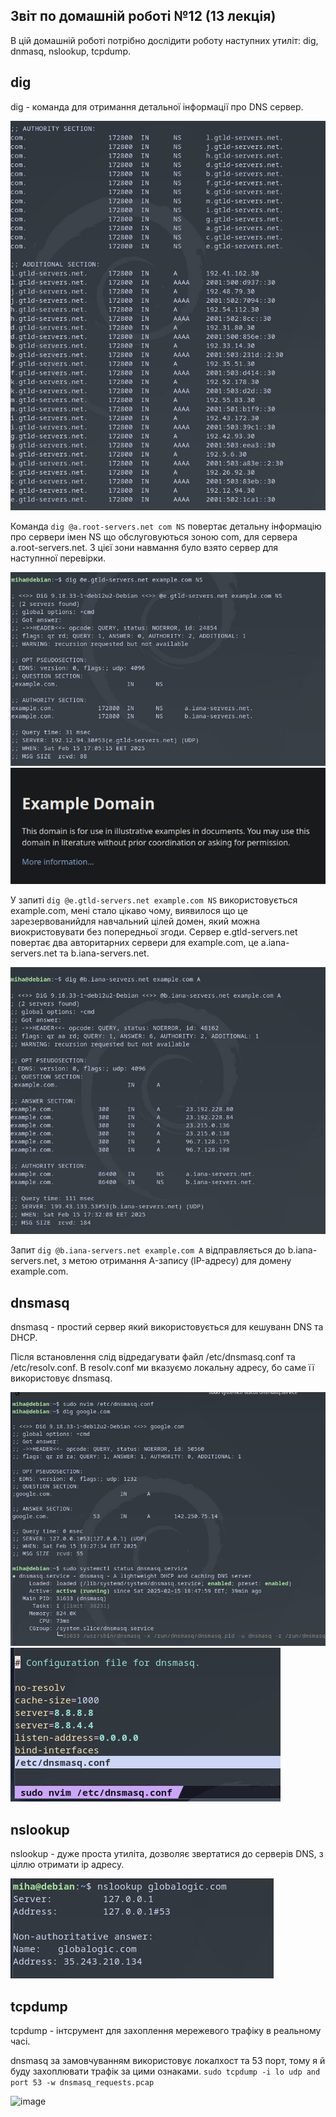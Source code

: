 
## Звіт по домашній роботі №12 (13 лекція)

В цій домашній роботі потрібно дослідити роботу наступних утиліт: dig, dnmasq, nslookup, tcpdump.

## dig

dig - команда для отримання детальної інформації про DNS сервер.

![image](https://github.com/MihaplAyMF/study/blob/main/BaseCamp/HomeWork12/Photo1.jpg)

Команда ```dig @a.root-servers.net com NS``` повертає детальну інформацію про сервери імен NS що обслуговуються зоною com, для сервера a.root-servers.net. З цієї зони навмання було взято сервер для наступнної перевірки.

![image](https://github.com/MihaplAyMF/study/blob/main/BaseCamp/HomeWork12/Photo2.jpg)
![image](https://github.com/MihaplAyMF/study/blob/main/BaseCamp/HomeWork12/Photo3.jpg)

У запиті ```dig @e.gtld-servers.net example.com NS``` використовується example.com, мені стало цікаво чому, виявилося що це зарезервованийдля навчальний цілей домен, який можна виокристовувати без попередньої згоди. Сервер e.gtld-servers.net повертає два авторитарних сервери для example.com, це a.iana-servers.net та b.iana-servers.net.

![image](https://github.com/MihaplAyMF/study/blob/main/BaseCamp/HomeWork12/Photo4.jpg)

Запит ```dig @b.iana-servers.net example.com A``` відправляється до b.iana-servers.net, з метою отримання A-запису (IP-адресу) для домену example.com.

## dnsmasq

dnsmasq - простий сервер який використовується для кешуванн DNS та DHCP.

Після встановлення слід відредагувати файл /etc/dnsmasq.conf та /etc/resolv.conf. В resolv.conf ми вказуємо локальну адресу, бо саме її використовує dnsmasq.

![image](https://github.com/MihaplAyMF/study/blob/main/BaseCamp/HomeWork12/Photo5.jpg)
![image](https://github.com/MihaplAyMF/study/blob/main/BaseCamp/HomeWork12/Photo6.jpg)

## nslookup

nslookup - дуже проста утиліта, дозволяє звертатися до серверів DNS, з ціллю отримати ip адресу.

![image](https://github.com/MihaplAyMF/study/blob/main/BaseCamp/HomeWork12/Photo7.jpg)

## tcpdump

tcpdump - інтсрумент для захоплення мережевого трафіку в реальному часі.

dnsmasq за замовчуванням використовує локалхост та 53 порт, тому я й буду захоплювати трафік за цими ознаками.
```sudo tcpdump -i lo udp and port 53 -w dnsmasq_requests.pcap``` 

![image](https://github.com/MihaplAyMF/study/blob/main/BaseCamp/HomeWork12/Photo8.jpg)

